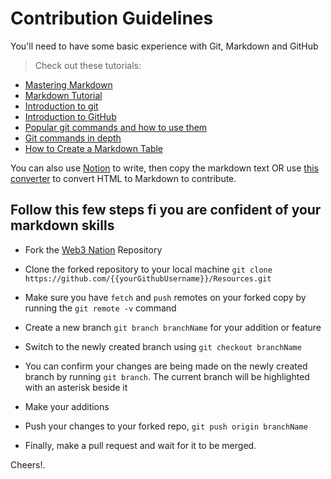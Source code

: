# Contribution Guidelines

You'll need to have some basic experience with Git, Markdown and GitHub

> Check out these tutorials:
  * [Mastering Markdown](https://guides.github.com/features/mastering-markdown/)
  * [Markdown Tutorial](https://www.markdowntutorial.com/)
  * [Introduction to git](https://www.freecodecamp.org/news/what-is-git-and-how-to-use-it-c341b049ae61/)  
  * [Introduction to GitHub](https://product.hubspot.com/blog/git-and-github-tutorial-for-beginners)
  * [Popular git commands and how to use them](https://rogerdudler.github.io/git-guide/)
  * [Git commands in depth](https://medium.com/@george.seif94/a-full-tutorial-on-how-to-use-github-88466bac7d42)
  * [How to Create a Markdown Table](https://www.makeuseof.com/tag/create-markdown-table/)

You can also use [Notion](https://notion.so) to write, then copy the markdown text OR use [this converter](https://codebeautify.org/markdown-to-html) to convert HTML to Markdown to contribute.


## Follow this few steps fi you are confident of your markdown skills

+ Fork the [Web3 Nation](https://github.com/Web3Afrika/resources) Repository

+ Clone the forked repository to your local machine ```git clone https://github.com/{{yourGithubUsername}}/Resources.git```

+ Make sure you have ```fetch``` and ```push``` remotes on your forked copy by running the ```git remote -v``` command

+ Create a new branch ```git branch branchName``` for your addition or feature

+  Switch to the newly created branch using ```git checkout branchName```

+  You can confirm your changes are being made on the newly created branch by running ```git branch```. The current branch will be highlighted with an asterisk beside it

+  Make your additions

+  Push your changes to your forked repo, ```git push origin branchName```

+ Finally, make a pull request and wait for it to be merged.

Cheers!.
